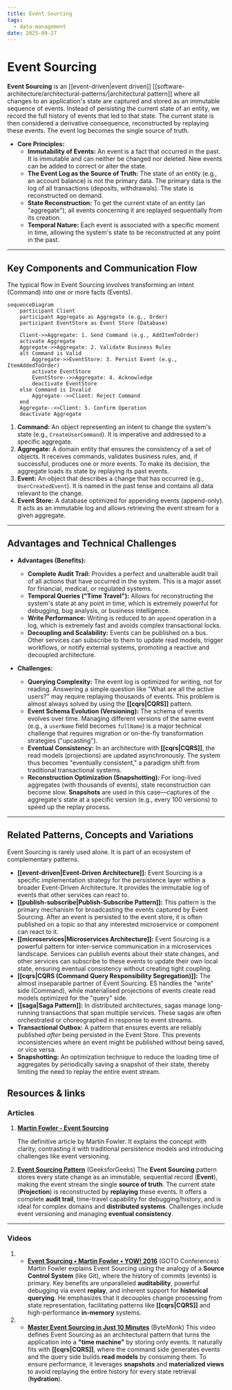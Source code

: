 ```yaml
---
title: Event Sourcing
tags:
  - data-management
date: 2025-09-27
---
```

# Event Sourcing

**Event Sourcing** is an [[event-driven|event driven]] [[software-architecture/architectural-patterns/|architectural pattern]] where all changes to an application's state are captured and stored as an immutable sequence of events. Instead of persisting the current state of an entity, we record the full history of events that led to that state. The current state is then considered a derivative consequence, reconstructed by replaying these events. The event log becomes the single source of truth.

* **Core Principles:**
    * **Immutability of Events:** An event is a fact that occurred in the past. It is immutable and can neither be changed nor deleted. New events can be added to correct or alter the state.
    * **The Event Log as the Source of Truth:** The state of an entity (e.g., an account balance) is not the primary data. The primary data is the log of all transactions (deposits, withdrawals). The state is reconstructed on demand.
    * **State Reconstruction:** To get the current state of an entity (an "aggregate"), all events concerning it are replayed sequentially from its creation.
    * **Temporal Nature:** Each event is associated with a specific moment in time, allowing the system's state to be reconstructed at any point in the past.

---

## Key Components and Communication Flow

The typical flow in Event Sourcing involves transforming an intent (Command) into one or more facts (Events).

```mermaid
sequenceDiagram
    participant Client
    participant Aggregate as Aggregate (e.g., Order)
    participant EventStore as Event Store (Database)

    Client->>Aggregate: 1. Send Command (e.g., AddItemToOrder)
    activate Aggregate
    Aggregate->>Aggregate: 2. Validate Business Rules
    alt Command is Valid
        Aggregate->>EventStore: 3. Persist Event (e.g., ItemAddedToOrder)
        activate EventStore
        EventStore-->>Aggregate: 4. Acknowledge
        deactivate EventStore
    else Command is Invalid
        Aggregate-->>Client: Reject Command
    end
    Aggregate-->>Client: 5. Confirm Operation
    deactivate Aggregate
```

1.  **Command:** An object representing an intent to change the system's state (e.g., `CreateUserCommand`). It is imperative and addressed to a specific aggregate.
2.  **Aggregate:** A domain entity that ensures the consistency of a set of objects. It receives commands, validates business rules, and, if successful, produces one or more events. To make its decision, the aggregate loads its state by replaying its past events.
3.  **Event:** An object that describes a change that has occurred (e.g., `UserCreatedEvent`). It is named in the past tense and contains all data relevant to the change.
4.  **Event Store:** A database optimized for appending events (append-only). It acts as an immutable log and allows retrieving the event stream for a given aggregate.

---

## Advantages and Technical Challenges

* **Advantages (Benefits):**
    * **Complete Audit Trail:** Provides a perfect and unalterable audit trail of all actions that have occurred in the system. This is a major asset for financial, medical, or regulated systems.
    * **Temporal Queries ("Time Travel"):** Allows for reconstructing the system's state at any point in time, which is extremely powerful for debugging, bug analysis, or business intelligence.
    * **Write Performance:** Writing is reduced to an `append` operation in a log, which is extremely fast and avoids complex transactional locks.
    * **Decoupling and Scalability:** Events can be published on a bus. Other services can subscribe to them to update read models, trigger workflows, or notify external systems, promoting a reactive and decoupled architecture.

* **Challenges:**
    * **Querying Complexity:** The event log is optimized for writing, not for reading. Answering a simple question like "What are all the active users?" may require replaying thousands of events. This problem is almost always solved by using the **[[cqrs|CQRS]]** pattern.
    * **Event Schema Evolution (Versioning):** The schema of events evolves over time. Managing different versions of the same event (e.g., a `userName` field becomes `fullName`) is a major technical challenge that requires migration or on-the-fly transformation strategies ("upcasting").
    * **Eventual Consistency:** In an architecture with **[[cqrs|CQRS]]**, the read models (projections) are updated asynchronously. The system thus becomes "eventually consistent," a paradigm shift from traditional transactional systems.
    * **Reconstruction Optimization (Snapshotting):** For long-lived aggregates (with thousands of events), state reconstruction can become slow. **Snapshots** are used in this case—captures of the aggregate's state at a specific version (e.g., every 100 versions) to speed up the replay process.

---

## Related Patterns, Concepts and Variations

Event Sourcing is rarely used alone. It is part of an ecosystem of complementary patterns.

* **[[event-driven|Event-Driven Architecture]]:** Event Sourcing is a specific implementation strategy for the persistence layer within a broader Event-Driven Architecture. It provides the immutable log of events that other services can react to.
* **[[publish-subscribe|Publish-Subscribe Pattern]]:** This pattern is the primary mechanism for broadcasting the events captured by Event Sourcing. After an event is persisted to the event store, it is often published on a topic so that any interested microservice or component can react to it.
* **[[microservices|Microservices Architecture]]:** Event Sourcing is a powerful pattern for inter-service communication in a microservices landscape. Services can publish events about their state changes, and other services can subscribe to these events to update their own local state, ensuring eventual consistency without creating tight coupling.
* **[[cqrs|CQRS (Command Query Responsibility Segregation)]]:** The almost inseparable partner of Event Sourcing. ES handles the "write" side (Command), while materialised projections of events create read models optimized for the "query" side.
* **[[saga|Saga Pattern]]:** In distributed architectures, sagas manage long-running transactions that span multiple services. These sagas are often orchestrated or choreographed in response to event streams.
* **Transactional Outbox:** A pattern that ensures events are reliably published *after* being persisted in the Event Store. This prevents inconsistencies where an event might be published without being saved, or vice versa.
* **Snapshotting:** An optimization technique to reduce the loading time of aggregates by periodically saving a snapshot of their state, thereby limiting the need to replay the entire event stream.

## **Resources & links**

### **Articles**

1.  **[Martin Fowler - Event Sourcing](https://martinfowler.com/eaaDev/EventSourcing.html)**

    The definitive article by Martin Fowler. It explains the concept with clarity, contrasting it with traditional persistence models and introducing challenges like event versioning.

2.  **[Event Sourcing Pattern](https://www.geeksforgeeks.org/system-design/event-sourcing-pattern/)** (GeeksforGeeks)
    The **Event Sourcing** pattern stores every state change as an immutable, sequential record (**Event**), making the event stream the single **source of truth**. The current state (**Projection**) is reconstructed by **replaying** these events. It offers a complete **audit trail**, time-travel capability for debugging/history, and is ideal for complex domains and **distributed systems**. Challenges include event versioning and managing **eventual consistency**.

---

### Videos

1. * **[Event Sourcing • Martin Fowler • YOW! 2016](http://www.youtube.com/watch?v=ck7t592bvBg)** (GOTO Conferences)
    Martin Fowler explains Event Sourcing using the analogy of a **Source Control System** (like Git), where the history of commits (events) is primary. Key benefits are unparalleled **auditability**, powerful debugging via event **replay**, and inherent support for **historical querying**. He emphasizes that it decouples change processing from state representation, facilitating patterns like **[[cqrs|CQRS]]** and high-performance **in-memory** systems.

2. * **[Master Event Sourcing in Just 10 Minutes](http://www.youtube.com/watch?v=ID-_ic1fLkY)** (ByteMonk)
    This video defines Event Sourcing as an architectural pattern that turns the application into a **"time machine"** by storing only events. It naturally fits with **[[cqrs|CQRS]]**, where the command side generates events and the query side builds **read models** by consuming them. To ensure performance, it leverages **snapshots** and **materialized views** to avoid replaying the entire history for every state retrieval (**hydration**).
